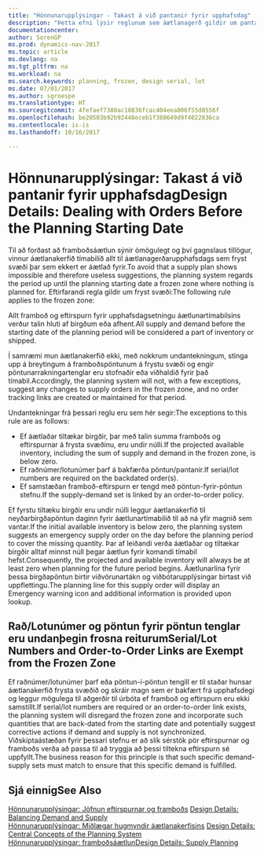 ```yaml
---
title: "Hönnunarupplýsingar - Takast á við pantanir fyrir upphafsdag"
description: "Þetta efni lýsir reglunum sem áætlanagerð gildir um pantanir í frystum svæðum."
documentationcenter: 
author: SorenGP
ms.prod: dynamics-nav-2017
ms.topic: article
ms.devlang: na
ms.tgt_pltfrm: na
ms.workload: na
ms.search.keywords: planning, frozen, design serial, lot
ms.date: 07/01/2017
ms.author: sgroespe
ms.translationtype: HT
ms.sourcegitcommit: 4fefaef7380ac10836fcac404eea006f55d8556f
ms.openlocfilehash: be20503b92b92448eceb1f388649d9f4022836ca
ms.contentlocale: is-is
ms.lasthandoff: 10/16/2017

---
```

# <a name="design-details-dealing-with-orders-before-the-planning-starting-date"></a><span data-ttu-id="f5d96-103">Hönnunarupplýsingar: Takast á við pantanir fyrir upphafsdag</span><span class="sxs-lookup"><span data-stu-id="f5d96-103">Design Details: Dealing with Orders Before the Planning Starting Date</span></span>
<span data-ttu-id="f5d96-104">Til að forðast að framboðsáætlun sýnir ómögulegt og því gagnslaus tillögur, vinnur áætlanakerfið tímabilið allt til áætlanagerðarupphafsdags sem fryst svæði þar sem ekkert er áætlað fyrir.</span><span class="sxs-lookup"><span data-stu-id="f5d96-104">To avoid that a supply plan shows impossible and therefore useless suggestions, the planning system regards the period up until the planning starting date a frozen zone where nothing is planned for.</span></span> <span data-ttu-id="f5d96-105">Eftirfarandi regla gildir um fryst svæði:</span><span class="sxs-lookup"><span data-stu-id="f5d96-105">The following rule applies to the frozen zone:</span></span>  
  
<span data-ttu-id="f5d96-106">Allt framboð og eftirspurn fyrir upphafsdagsetningu áætlunartímabilsins verður talin hluti af birgðum eða afhent.</span><span class="sxs-lookup"><span data-stu-id="f5d96-106">All supply and demand before the starting date of the planning period will be considered a part of inventory or shipped.</span></span>  
  
<span data-ttu-id="f5d96-107">Í samræmi mun áætlanakerfið ekki, með nokkrum undantekningum, stinga upp á breytingum á framboðspöntunum á frystu svæði og engir pöntunarrakningartenglar eru stofnaðir eða viðhaldið fyrir það tímabil.</span><span class="sxs-lookup"><span data-stu-id="f5d96-107">Accordingly, the planning system will not, with a few exceptions, suggest any changes to supply orders in the frozen zone, and no order tracking links are created or maintained for that period.</span></span>  
  
<span data-ttu-id="f5d96-108">Undantekningar frá þessari reglu eru sem hér segir:</span><span class="sxs-lookup"><span data-stu-id="f5d96-108">The exceptions to this rule are as follows:</span></span>  
  
* <span data-ttu-id="f5d96-109">Ef áætlaðar tiltækar birgðir, þar með talin summa framboðs og eftirspurnar á frysta svæðinu, eru undir núlli.</span><span class="sxs-lookup"><span data-stu-id="f5d96-109">If the projected available inventory, including the sum of supply and demand in the frozen zone, is below zero.</span></span>  
* <span data-ttu-id="f5d96-110">Ef raðnúmer/lotunúmer þarf á bakfærða pöntun/pantanir.</span><span class="sxs-lookup"><span data-stu-id="f5d96-110">If serial/lot numbers are required on the backdated order(s).</span></span>  
* <span data-ttu-id="f5d96-111">Ef samstæðan framboð-eftirspurn er tengd með pöntun-fyrir-pöntun stefnu.</span><span class="sxs-lookup"><span data-stu-id="f5d96-111">If the supply-demand set is linked by an order-to-order policy.</span></span>  
  
<span data-ttu-id="f5d96-112">Ef fyrstu tiltæku birgðir eru undir núlli leggur áætlanakerfið til neyðarbirgðapöntun daginn fyrir áætlunartímabilið til að ná yfir magnið sem vantar.</span><span class="sxs-lookup"><span data-stu-id="f5d96-112">If the initial available inventory is below zero, the planning system suggests an emergency supply order on the day before the planning period to cover the missing quantity.</span></span> <span data-ttu-id="f5d96-113">Þar af leiðandi verða áætlaðar og tiltækar birgðir alltaf minnst núll þegar áætlun fyrir komandi tímabil hefst.</span><span class="sxs-lookup"><span data-stu-id="f5d96-113">Consequently, the projected and available inventory will always be at least zero when planning for the future period begins.</span></span> <span data-ttu-id="f5d96-114">Áætlunarlína fyrir þessa birgðapöntun birtir viðvörunartákn og viðbótarupplýsingar birtast við uppflettingu.</span><span class="sxs-lookup"><span data-stu-id="f5d96-114">The planning line for this supply order will display an Emergency warning icon and additional information is provided upon lookup.</span></span>  
  
## <a name="seriallot-numbers-and-order-to-order-links-are-exempt-from-the-frozen-zone"></a><span data-ttu-id="f5d96-115">Rað/Lotunúmer og pöntun fyrir pöntun tenglar eru undanþegin frosna reiturum</span><span class="sxs-lookup"><span data-stu-id="f5d96-115">Serial/Lot Numbers and Order-to-Order Links are Exempt from the Frozen Zone</span></span>  
<span data-ttu-id="f5d96-116">Ef raðnúmer/lotunúmer þarf eða pöntun-í-pöntun tengill er til staðar hunsar áætlanakerfið frysta svæðið og skráir magn sem er bakfært frá upphafsdegi og leggur mögulega til aðgerðir til úrbóta ef framboð og eftirspurn eru ekki samstillt.</span><span class="sxs-lookup"><span data-stu-id="f5d96-116">If serial/lot numbers are required or an order-to-order link exists, the planning system will disregard the frozen zone and incorporate such quantities that are back-dated from the starting date and potentially suggest corrective actions if demand and supply is not synchronized.</span></span> <span data-ttu-id="f5d96-117">Viðskiptaástæðan fyrir þessari stefnu er að slík sérstök pör eftirspurnar og framboðs verða að passa til að tryggja að þessi tiltekna eftirspurn sé uppfyllt.</span><span class="sxs-lookup"><span data-stu-id="f5d96-117">The business reason for this principle is that such specific demand-supply sets must match to ensure that this specific demand is fulfilled.</span></span>  
  
## <a name="see-also"></a><span data-ttu-id="f5d96-118">Sjá einnig</span><span class="sxs-lookup"><span data-stu-id="f5d96-118">See Also</span></span>  
<span data-ttu-id="f5d96-119">[Hönnunarupplýsingar: Jöfnun eftirspurnar og framboðs](design-details-balancing-demand-and-supply.md) </span><span class="sxs-lookup"><span data-stu-id="f5d96-119">[Design Details: Balancing Demand and Supply](design-details-balancing-demand-and-supply.md) </span></span>  
<span data-ttu-id="f5d96-120">[Hönnunarupplýsingar: Miðlægar hugmyndir áætlanakerfisins](design-details-central-concepts-of-the-planning-system.md) </span><span class="sxs-lookup"><span data-stu-id="f5d96-120">[Design Details: Central Concepts of the Planning System](design-details-central-concepts-of-the-planning-system.md) </span></span>  
[<span data-ttu-id="f5d96-121">Hönnunarupplýsingar: framboðsáætlun</span><span class="sxs-lookup"><span data-stu-id="f5d96-121">Design Details: Supply Planning</span></span>](design-details-supply-planning.md)

